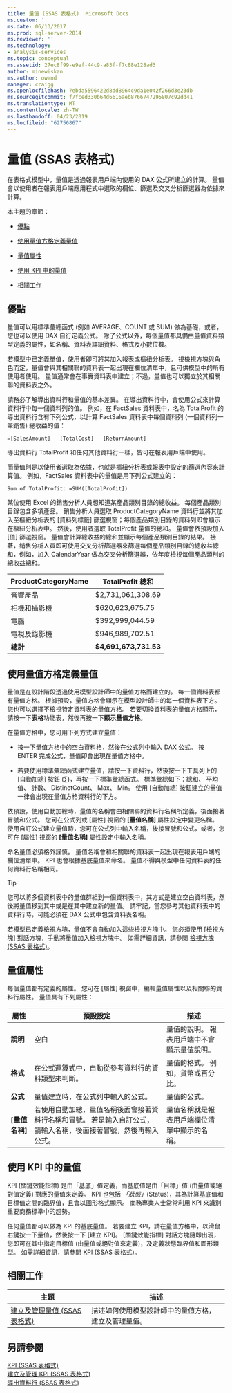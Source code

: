 ```yaml
---
title: 量值 (SSAS 表格式) |Microsoft Docs
ms.custom: ''
ms.date: 06/13/2017
ms.prod: sql-server-2014
ms.reviewer: ''
ms.technology:
- analysis-services
ms.topic: conceptual
ms.assetid: 27ec8f99-e9ef-44c9-a83f-f7c88e128ad3
author: minewiskan
ms.author: owend
manager: craigg
ms.openlocfilehash: 7ebda5596422d8dd8964c9da1e042f266d3e23db
ms.sourcegitcommit: f7fced330b64d6616aeb8766747295807c92dd41
ms.translationtype: MT
ms.contentlocale: zh-TW
ms.lasthandoff: 04/23/2019
ms.locfileid: "62756867"
---
```

# <a name="measures-ssas-tabular"></a>量值 (SSAS 表格式)
  在表格式模型中，量值是透過報表用戶端內使用的 DAX 公式所建立的計算。 量值會以使用者在報表用戶端應用程式中選取的欄位、篩選及交叉分析篩選器為依據來計算。  
  
 本主題的章節：  
  
-   [優點](#bkmk_understanding)  
  
-   [使用量值方格定義量值](#bkmk_def_mg)  
  
-   [量值屬性](#bkmk_properties)  
  
-   [使用 KPI 中的量值](#bkmk_KPI)  
  
-   [相關工作](#bkmk_rel_tasks)  
  
##  <a name="bkmk_understanding"></a> 優點  
 量值可以用標準彙總函式 (例如 AVERAGE、COUNT 或 SUM) 做為基礎，或者，您也可以使用 DAX 自行定義公式。 除了公式以外，每個量值都具備由量值資料類型定義的屬性，如名稱、資料表詳細資料、格式及小數位數。  
  
 若模型中已定義量值，使用者即可將其加入報表或樞紐分析表。 視檢視方塊與角色而定，量值會與其相關聯的資料表一起出現在欄位清單中，且可供模型中的所有使用者使用。 量值通常會在事實資料表中建立；不過，量值也可以獨立於其相關聯的資料表之外。  
  
 請務必了解導出資料行和量值的基本差異。 在導出資料行中，會使用公式來計算資料行中每一個資料列的值。 例如，在 FactSales 資料表中，名為 TotalProfit 的導出資料行含有下列公式，以計算 FactSales 資料表中每個資料列 (一個資料列一筆銷售) 總收益的值：  
  
```  
=[SalesAmount] - [TotalCost] - [ReturnAmount]  
```  
  
 導出資料行 TotalProfit 和任何其他資料行一樣，皆可在報表用戶端中使用。  
  
 而量值則是以使用者選取為依據，也就是樞紐分析表或報表中設定的篩選內容來計算值。 例如，FactSales 資料表中的量值是用下列公式建立的：  
  
```  
Sum of TotalProfit: =SUM([TotalProfit])  
```  
  
 某位使用 Excel 的銷售分析人員想知道某產品類別目錄的總收益。 每個產品類別目錄包含多項產品。 銷售分析人員選取 ProductCategoryName 資料行並將其加入至樞紐分析表的 [資料列標籤] 篩選視窗；每個產品類別目錄的資料列即會顯示在樞紐分析表中。 然後，使用者選取 TotalProfit 量值的總和。 量值會依預設加入 [值] 篩選視窗。 量值會計算總收益的總和並顯示每個產品類別目錄的結果。 接著，銷售分析人員即可使用交叉分析篩選器來篩選每個產品類別目錄的總收益總和，例如，加入 CalendarYear 做為交叉分析篩選器，依年度檢視每個產品類別的總收益總和。  
  
|ProductCategoryName|TotalProfit 總和|  
|-------------------------|------------------------|  
|音響產品|$2,731,061,308.69|  
|相機和攝影機|$620,623,675.75|  
|電腦|$392,999,044.59|  
|電視及錄影機|$946,989,702.51|  
|**總計**|**$4,691,673,731.53**|  
  
##  <a name="bkmk_def_mg"></a> 使用量值方格定義量值  
 量值是在設計階段透過使用模型設計師中的量值方格而建立的。 每一個資料表都有量值方格。 根據預設，量值方格會顯示在模型設計師中的每一個資料表下方。 您也可以選擇不檢視特定資料表的量值方格。 若要切換資料表的量值方格顯示，請按一下**表格**功能表，然後再按一下**顯示量值方格**。  
  
 在量值方格中，您可用下列方式建立量值：  
  
-   按一下量值方格中的空白資料格，然後在公式列中輸入 DAX 公式。 按 ENTER 完成公式，量值即會出現在量值方格中。  
  
-   若要使用標準彙總函式建立量值，請按一下資料行，然後按一下工具列上的 [自動加總] 按鈕 (∑)，再按一下標準彙總函式。 標準彙總如下：總和、 平均值、 計數、 DistinctCount、 Max、 Min。 使用 [自動加總] 按鈕建立的量值一律會出現在量值方格資料行的下方。  
  
 依預設，使用自動加總時，量值的名稱會由相關聯的資料行名稱所定義，後面接著冒號和公式。 您可在公式列或 [屬性] 視窗的 **[量值名稱]** 屬性設定中變更名稱。 使用自訂公式建立量值時，您可在公式列中輸入名稱，後接冒號和公式，或者，您可在 [屬性] 視窗的 **[量值名稱]** 屬性設定中輸入名稱。  
  
 命名量值必須格外謹慎。 量值名稱會和相關聯的資料表一起出現在報表用戶端的欄位清單中。 KPI 也會根據基底量值來命名。 量值不得與模型中任何資料表的任何資料行名稱相同。  
  
> [!TIP]  
>  您可以將多個資料表中的量值群組到一個資料表中，其方式是建立空白資料表，然後將量值移到其中或是在其中建立新的量值。 請牢記，當您參考其他資料表中的資料行時，可能必須在 DAX 公式中包含資料表名稱。  
  
 若模型已定義檢視方塊，量值不會自動加入這些檢視方塊中。 您必須使用 [檢視方塊] 對話方塊，手動將量值加入檢視方塊中。 如需詳細資訊，請參閱 [檢視方塊 &#40;SSAS 表格式&#41;](perspectives-ssas-tabular.md)。  
  
##  <a name="bkmk_properties"></a> 量值屬性  
 每個量值都有定義的屬性。 您可在 [屬性] 視窗中，編輯量值屬性以及相關聯的資料行屬性。 量值具有下列屬性：  
  
|屬性|預設設定|描述|  
|--------------|---------------------|-----------------|  
|**說明**|空白|量值的說明。 報表用戶端中不會顯示量值說明。|  
|**格式**|在公式運算式中，自動從參考資料行的資料類型來判斷。|量值的格式。 例如，貨幣或百分比。|  
|**公式**|量值建立時，在公式列中輸入的公式。|量值的公式。|  
|**[量值名稱]**|若使用自動加總，量值名稱後面會接著資料行名稱和冒號。 若是輸入自訂公式，請輸入名稱，後面接著冒號，然後再輸入公式。|量值名稱就是報表用戶端欄位清單中顯示的名稱。|  
  
##  <a name="bkmk_KPI"></a> 使用 KPI 中的量值  
 KPI (關鍵效能指標) 是由「基底」值定義，而基底值是由「目標」值 (由量值或絕對值定義) 對應的量值來定義。 KPI 也包括 *「狀態」*(Status)，其為計算基底值和目標值之間的臨界值，且會以圖形格式顯示。 商務專業人士常常利用 KPI 來識別重要商務標準中的趨勢。  
  
 任何量值都可以做為 KPI 的基底量值。 若要建立 KPI，請在量值方格中，以滑鼠右鍵按一下量值，然後按一下 [建立 KPI]。 [關鍵效能指標] 對話方塊隨即出現，您即可在其中指定目標值 (由量值或絕對值來定義)，及定義狀態臨界值和圖形類型。 如需詳細資訊，請參閱 [KPI &#40;SSAS 表格式&#41;](kpis-ssas-tabular.md)。  
  
##  <a name="bkmk_rel_tasks"></a> 相關工作  
  
|主題|描述|  
|-----------|-----------------|  
|[建立及管理量值 &#40;SSAS 表格式&#41;](measures-ssas-tabular.md)|描述如何使用模型設計師中的量值方格，建立及管理量值。|  
  
## <a name="see-also"></a>另請參閱  
 [KPI &#40;SSAS 表格式&#41;](kpis-ssas-tabular.md)   
 [建立及管理 KPI &#40;SSAS 表格式&#41;](create-and-manage-kpis-ssas-tabular.md)   
 [導出資料行 &#40;SSAS 表格式&#41;](ssas-calculated-columns.md)  
  
  
